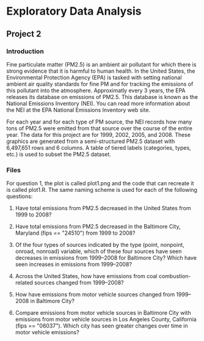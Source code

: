 # Exploratory Data Analysis

## Project 2

### Introduction

Fine particulate matter (PM2.5) is an ambient air pollutant for which there is strong evidence that it is harmful to human health. In the United States, the Environmental Protection Agency (EPA) is tasked with setting national ambient air quality standards for fine PM and for tracking the emissions of this pollutant into the atmosphere. Approximatly every 3 years, the EPA releases its database on emissions of PM2.5. This database is known as the National Emissions Inventory (NEI). You can read more information about the NEI at the EPA National Emissions Inventory web site.

For each year and for each type of PM source, the NEI records how many tons of PM2.5 were emitted from that source over the course of the entire year. The data for this project are for 1999, 2002, 2005, and 2008.  These graphics are generated from a semi-structured PM2.5 dataset with 6,497,651 rows and 6 columns.  A table of tiered labels (categories, types, etc.) is used to subset the PM2.5 dataset.

### Files

For question 1, the plot is called plot1.png and the code that can recreate it is called plot1.R.  The same naming scheme is used for each of the following questions:

1. Have total emissions from PM2.5 decreased in the United States from 1999 to 2008?

2. Have total emissions from PM2.5 decreased in the Baltimore City, Maryland (fips == "24510") from 1999 to 2008?

3. Of the four types of sources indicated by the type (point, nonpoint, onroad, nonroad) variable, which of these four sources have seen decreases in emissions from 1999–2008 for Baltimore City? Which have seen increases in emissions from 1999–2008?

4. Across the United States, how have emissions from coal combustion-related sources changed from 1999–2008?

5. How have emissions from motor vehicle sources changed from 1999–2008 in Baltimore City?

6. Compare emissions from motor vehicle sources in Baltimore City with emissions from motor vehicle sources in Los Angeles County, California (fips == "06037"). Which city has seen greater changes over time in motor vehicle emissions?
